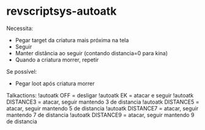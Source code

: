 # revscriptsys-autoatk

Necessita:
- Pegar target da criatura mais próxima na tela
- Seguir
- Manter distância ao seguir (contando distancia=0 para kina)
- Quando a criatura morrer, repetir

Se possível:
- Pegar loot após criatura morrer

Talkactions:
!autoatk OFF = desligar
!autoatk EK = atacar e seguir
!autoatk DISTANCE3 = atacar, seguir mantendo 3 de distancia
!autoatk DISTANCE5 = atacar, seguir mantendo 5 de distancia
!autoatk DISTANCE7 = atacar, seguir mantendo 7 de distancia
!autoatk DISTANCE9 = atacar, seguir mantendo 9 de distancia
